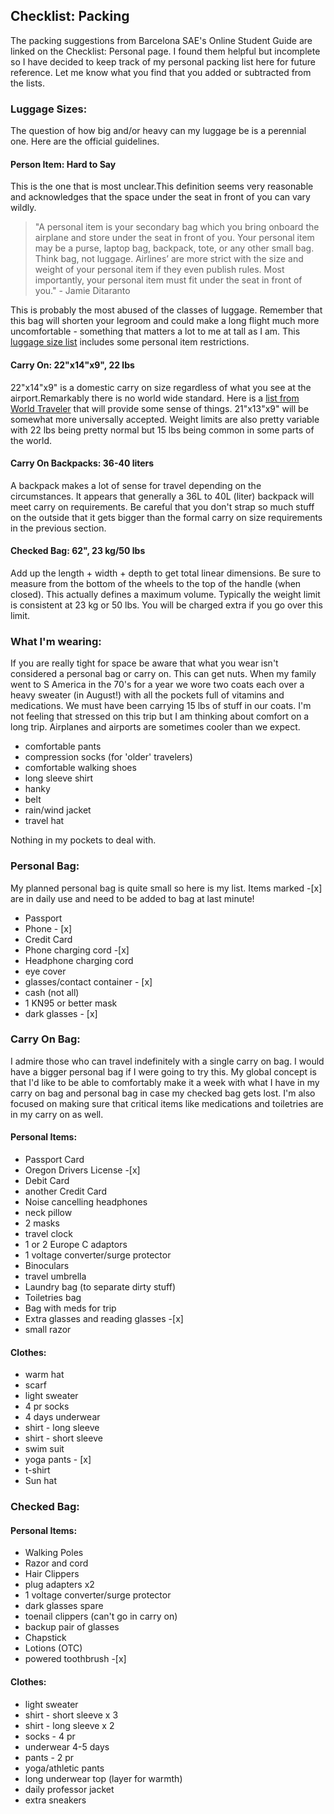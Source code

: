 ## Checklist: Packing

The packing suggestions from Barcelona SAE's Online Student Guide are linked on the Checklist: Personal page. I found them helpful but incomplete so I have decided to keep track of my personal packing list here for future reference. Let me know what you find that you added or subtracted from the lists.

### Luggage Sizes:

The question of how big and/or heavy can my luggage be is a perennial one. Here are the official guidelines.

#### Person Item: Hard to Say

This is the one that is most unclear.This definition seems very reasonable and acknowledges that the space under the seat in front of you can vary wildly. 

> "A personal item is your secondary bag which you bring onboard the airplane and store under the seat in front of you. Your personal item may be a purse, laptop bag, backpack, tote, or any other small bag. Think bag, not luggage. Airlines’ are more strict with the size and weight of your personal item if they even publish rules. Most importantly, your personal item must fit under the seat in front of you." - Jamie Ditaranto
>

This is probably the most abused of the classes of luggage. Remember that this bag will shorten your legroom and could make a long flight much more uncomfortable - something that matters a lot to me at tall as I am. This [luggage size list](https://upgradedpoints.com/travel/airlines/carry-on-luggage-size-chart/) includes some personal item restrictions.

#### Carry On: 22"x14"x9", 22 lbs

22"x14"x9" is a domestic carry on size regardless of what you see at the airport.Remarkably there is no world wide standard. Here is a [list from World Traveler](https://www.worldtraveler.com/pages/international-carry-on-size) that will provide some sense of things. 21"x13"x9" will be somewhat more universally accepted. Weight limits are also pretty variable with 22 lbs being pretty normal but 15 lbs being common in some parts of the world. 

#### Carry On Backpacks: 36-40 liters

A backpack makes a lot of sense for travel depending on the circumstances. It appears that generally a 36L to 40L (liter) backpack will meet carry on requirements. Be careful that you don't strap so much stuff on the outside that it gets bigger than the formal carry on size requirements in the previous section.

#### Checked Bag: 62", 23 kg/50 lbs

Add up the length + width + depth to get total linear dimensions. Be sure to measure from the bottom of the wheels to the top of the handle (when closed). This actually defines a maximum volume. Typically the weight limit is consistent at 23 kg or 50 lbs. You will be charged extra if you go over this limit.

### What I'm wearing:

If you are really tight for space be aware that what you wear isn't considered a personal bag or carry on. This can get nuts. When my family went to S America in the 70's for a year we wore two coats each over a heavy sweater (in August!) with all the pockets full of vitamins and medications. We must have been carrying 15 lbs of stuff in our coats. I'm not feeling that stressed on this trip but I am thinking about comfort on a long trip. Airplanes and airports are sometimes cooler than we expect.

* comfortable pants
* compression socks (for 'older' travelers)
* comfortable walking shoes
* long sleeve shirt
* hanky
* belt
* rain/wind jacket
* travel hat

Nothing in my pockets to deal with. 

### Personal Bag: 

My planned personal bag is quite small so here is my list. Items marked -[x] are in daily use and need to be added to bag at last minute!

* Passport
* Phone - [x]
* Credit Card
* Phone charging cord -[x]
* Headphone charging cord
* eye cover
* glasses/contact container - [x]
* cash (not all)
* 1 KN95 or better mask
* dark glasses - [x]

### Carry On Bag:

I admire those who can travel indefinitely with a single carry on bag. I would have a bigger personal bag if I were going to try this. My global concept is that I'd like to be able to comfortably make it a week with what I have in my carry on bag and personal bag in case my checked bag gets lost. I'm also focused on making sure that critical items like medications and toiletries are in my carry on as well.

#### Personal Items:

* Passport Card
* Oregon Drivers License -[x]
* Debit Card 
* another Credit Card
* Noise cancelling headphones
* neck pillow
* 2 masks
* travel clock
* 1 or 2 Europe C adaptors
* 1 voltage converter/surge protector
* Binoculars
* travel umbrella
* Laundry bag (to separate dirty stuff)
* Toiletries bag
* Bag with meds for trip
* Extra glasses and reading glasses -[x]
* small razor 



#### Clothes:

* warm hat
* scarf
* light sweater
* 4 pr socks
* 4 days underwear
* shirt - long sleeve
* shirt - short sleeve
* swim suit
* yoga pants - [x]
* t-shirt
* Sun hat

### Checked Bag:

#### Personal Items:

* Walking Poles
* Razor and cord
* Hair Clippers
* plug adapters x2
* 1 voltage converter/surge protector
* dark glasses spare
* toenail clippers (can't go in carry on)
* backup pair of glasses
* Chapstick
* Lotions (OTC)
* powered toothbrush -[x]

#### Clothes:

* light sweater
* shirt - short sleeve x 3
* shirt - long sleeve x 2
* socks - 4 pr
* underwear 4-5 days
* pants - 2 pr
* yoga/athletic pants
* long underwear top (layer for warmth)
* daily professor jacket
* extra sneakers